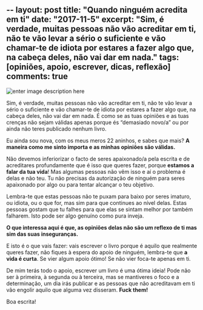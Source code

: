 --
layout: post
title: "Quando ninguém acredita em ti"
date: "2017-11-5"
excerpt: "Sim, é verdade, muitas pessoas não vão acreditar em ti, não te vão levar a sério o suficiente e vão chamar-te de idiota por estares a fazer algo que, na cabeça deles, não vai dar em nada."
tags: [opiniões, apoio, escrever, dicas, reflexão]
comments: true
---

![enter image description here](https://i.imgur.com/ke1JZDY.jpg)

Sim, é verdade, muitas pessoas não vão acreditar em ti, não te vão levar a sério o suficiente e vão chamar-te de idiota por estares a fazer algo que, na cabeça deles, não vai dar em nada. É como se as tuas opiniões e as tuas crenças não sejam válidas apenas porque és “demasiado novo/a” ou por ainda não teres publicado nenhum livro. 

Eu ainda sou nova, com os meus meros 22 aninhos, e sabes que mais? **A maneira como me sinto importa e as minhas opiniões são válidas.** 

Não devemos inferiorizar o facto de seres apaixonado/a pela escrita e de acreditares profundamente que é isso que queres fazer, porque **estamos a falar da tua vida**! Mas algumas pessoas não vêm isso e aí o problema é delas e não teu. Tu não precisas da autorização de ninguém para seres apaixonado por algo ou para tentar alcançar o teu objetivo.

Lembra-te que estas pessoas não te puxam para baixo por seres imaturo, ou idiota, ou o que for, mas sim para que continues ao nível delas. Estas pessoas gostam que tu falhes para que elas se sintam melhor por também falharem. Isto pode ser algo genuíno como pura inveja.

**O que interessa aqui é que, as opiniões delas não são um reflexo de ti mas sim das suas inseguranças.** 

E isto é o que vais fazer: vais escrever o livro porque é aquilo que realmente queres fazer, não fiques à espera do apoio de ninguém, lembra-te que **a vida é curta**. Se vier algum apoio ótimo! Se não vier foca-te apenas em ti.

De mim terás todo o apoio, escrever um livro é uma ótima ideia! Pode não ser à primeira, à segunda ou à terceira, mas se mantiveres o foco e a determinação, um dia irás publicar e as pessoas que não acreditavam em ti vão engolir aquilo que alguma vez disseram. **Fuck them!**

Boa escrita!
